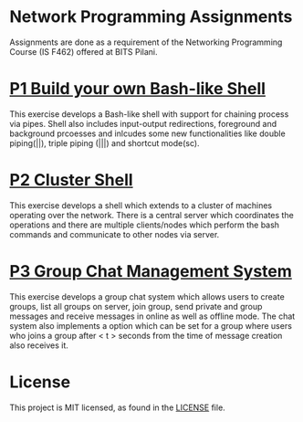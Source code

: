 # Network Programming Assignments


Assignments are done as a requirement of the Networking Programming Course (IS F462) offered at BITS Pilani.

# [P1 Build your own Bash-like Shell](./P1/)

This exercise develops a Bash-like shell with support for chaining process via pipes. Shell also includes input-output redirections, foreground and background prcoesses and inlcudes some new functionalities like double piping(||), triple piping (|||) and shortcut mode(sc).

# [P2 Cluster Shell](./P2/)

This exercise develops a shell which extends to a cluster of machines operating over the network. There is a central server which coordinates the operations and there are multiple clients/nodes which perform the bash commands and communicate to other nodes via server.

# [P3 Group Chat Management System](./P3/)

This exercise develops a group chat system which allows users to create groups, list all groups on server, join group, send private and group messages and receive messages in online as well as offline mode. The chat system also implements a option which can be set for a group where users who joins a group after < t > seconds from the time of message creation also receives it.

# License

This project is MIT licensed, as found in the [LICENSE](./LICENSE) file.
